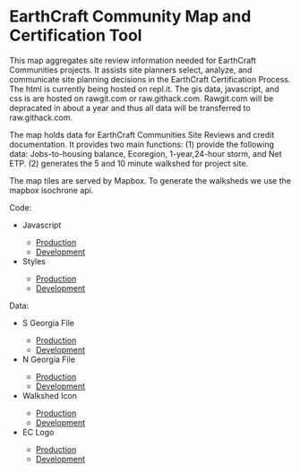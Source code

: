 # EarthCraft Community Map and Certification Tool

This map aggregates site review information needed for EarthCraft Communities projects. It assists site planners select, analyze, and communicate site planning decisions in the EarthCraft Certification Process. The html is currently being hosted on repl.it. The gis data, javascript, and css is are hosted on rawgit.com or raw.githack.com. Rawgit.com will be depracated in about a year and thus all data will be transferred to raw.githack.com. 

The map holds data for EarthCraft Communities Site Reviews and credit documentation. It provides two main functions: (1) provide the following data: Jobs-to-housing balance, Ecoregion, 1-year,24-hour storm, and Net ETP. (2) generates the 5 and 10 minute walkshed for project site. 

The map tiles are served by Mapbox. To generate the walksheds we use the mapbox isochrone api. 

Code:
<ul>
  <li>Javascript</li>
  <ul>
    <li><a href="https://rawcdn.githack.com/moxypedrick/ECC-Map/60f9ae7f5c575e9bf4b053a7550a7a7401ea92b8/script.js">Production</a></li>
    <li><a href="https://raw.githack.com/moxypedrick/ECC-Map/master/script.js">Development</a></li>
  </ul>
  <li>Styles</li>
  <ul>
    <li><a href="https://rawcdn.githack.com/moxypedrick/ECC-Map/42aa87181ca9c43d97d2a6aff8e063e2bd7a4974/style.css">Production</a></li>
    <li><a href="https://raw.githack.com/moxypedrick/ECC-Map/master/style.css">Development</a></li>
  </ul>
</ul>
Data: 
<ul>
  <li>S Georgia File</li>
  <ul>
    <li><a href="https://cdn.rawgit.com/moxypedrick/ECC-Map/680c77e1/S_Georgia.geojson">Production</a></li>
    <li><a href="https://rawgit.com/moxypedrick/ECC-Map/master/S_Georgia.geojson">Development</a></li>
  </ul>
  <li>N Georgia File</li>
  <ul>
    <li><a href="https://cdn.rawgit.com/moxypedrick/ECC-Map/680c77e1/N_Georgia.geojson">Production</a></li>
    <li><a href="https://rawgit.com/moxypedrick/ECC-Map/master/N_Georgia.geojson">Development</a></li>
  </ul>
  <li>Walkshed Icon</li>
  <ul>
    <li><a href="https://rawcdn.githack.com/moxypedrick/ECC-Map/0572a3780752aaba4a4d2199a287ffaffbd0ab16/ecc map walkshed icon-final.svg">Production</a></li>
    <li><a href="https://raw.githack.com/moxypedrick/ECC-Map/master/ecc map walkshed icon-final.svg">Development</a></li>
  </ul>
  <li>EC Logo</li>
  <ul>
    <li><a href="https://rawcdn.githack.com/moxypedrick/ECC-Map/619175190abfc936b2f88275f5b1da33f02a2e78/earthcraft logo w lockup@1000px.png
">Production</a></li>
    <li><a href="https://raw.githack.com/moxypedrick/ECC-Map/master/earthcraft logo w lockup@1000px.png">Development</a></li>
  </ul>
</ul>




